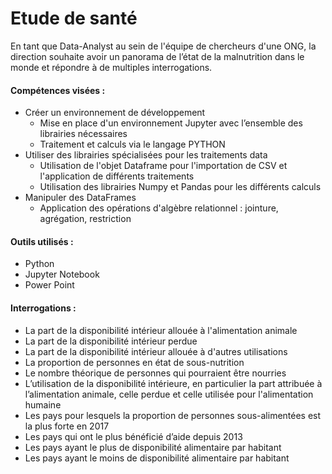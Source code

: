 # Etude de santé

En tant que Data-Analyst au sein de l'équipe de chercheurs d'une ONG, la direction souhaite avoir un panorama de l’état de la malnutrition dans le monde et répondre à de multiples interrogations.

#### Compétences visées :
- Créer un environnement de développement
  - Mise en place d'un environnement Jupyter avec l’ensemble des librairies nécessaires
  - Traitement et calculs via le langage PYTHON
- Utiliser des librairies spécialisées pour les traitements data
  - Utilisation de l'objet Dataframe pour l'importation de CSV et l'application de différents traitements
  - Utilisation des librairies Numpy et Pandas pour les différents calculs
- Manipuler des DataFrames
  - Application des opérations d'algèbre relationnel : jointure, agrégation, restriction

#### Outils utilisés :
- Python
- Jupyter Notebook
- Power Point

#### Interrogations :
- La part de la disponibilité intérieur allouée à l'alimentation animale
- La part de la disponibilité intérieur perdue
- La part de la disponibilité intérieur allouée à d'autres utilisations
- La proportion de personnes en état de sous-nutrition
- Le nombre théorique de personnes qui pourraient être nourries
- L’utilisation de la disponibilité intérieure, en particulier la part attribuée à l’alimentation animale, celle perdue et celle utilisée pour l'alimentation humaine
- Les pays pour lesquels la proportion de personnes sous-alimentées est la plus forte en 2017
- Les pays qui ont le plus bénéficié d’aide depuis 2013
- Les pays ayant le plus de disponibilité alimentaire par habitant
- Les pays ayant le moins de disponibilité alimentaire par habitant


